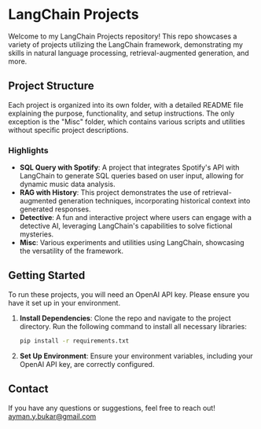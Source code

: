 # LangChain Projects

Welcome to my LangChain Projects repository! This repo showcases a variety of projects utilizing the LangChain framework, demonstrating my skills in natural language processing, retrieval-augmented generation, and more.

## Project Structure

Each project is organized into its own folder, with a detailed README file explaining the purpose, functionality, and setup instructions. The only exception is the "Misc" folder, which contains various scripts and utilities without specific project descriptions.

### Highlights

- **SQL Query with Spotify**: A project that integrates Spotify's API with LangChain to generate SQL queries based on user input, allowing for dynamic music data analysis.
- **RAG with History**: This project demonstrates the use of retrieval-augmented generation techniques, incorporating historical context into generated responses.
- **Detective**: A fun and interactive project where users can engage with a detective AI, leveraging LangChain's capabilities to solve fictional mysteries.
- **Misc**: Various experiments and utilities using LangChain, showcasing the versatility of the framework.

## Getting Started

To run these projects, you will need an OpenAI API key. Please ensure you have it set up in your environment.

1. **Install Dependencies**: Clone the repo and navigate to the project directory. Run the following command to install all necessary libraries:
   ```bash
   pip install -r requirements.txt
   ```

2. **Set Up Environment**: Ensure your environment variables, including your OpenAI API key, are correctly configured.

## Contact

If you have any questions or suggestions, feel free to reach out! ayman.y.bukar@gmail.com

